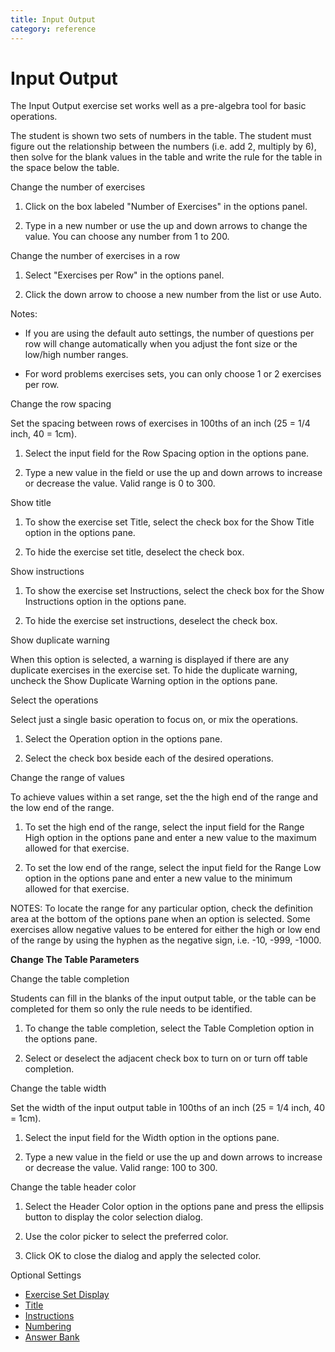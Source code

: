 ```yaml
---
title: Input Output
category: reference
---
```


# Input Output

The Input Output exercise set works well as a pre-algebra tool for basic operations.

The student is shown two sets of numbers in the table. The student must figure out the relationship between the numbers (i.e. add 2, multiply by 6), then solve for the blank values in the table and write the rule for the table in the space below the table.

Change the number of exercises

1. Click on the box labeled "Number of Exercises" in the options panel.

2. Type in a new number or use the up and down arrows to change the value. You can choose any number from 1 to 200.

Change the number of exercises in a row

1. Select "Exercises per Row" in the options panel.

2. Click the down arrow to choose a new number from the list or use Auto.

Notes:

- If you are using the default auto settings, the number of questions per row will change automatically when you adjust the font size or the low/high number ranges.

- For word problems exercises sets, you can only choose 1 or 2 exercises per row.

Change the row spacing

Set the spacing between rows of exercises in 100ths of an inch (25 = 1/4 inch, 40 = 1cm).

1. Select the input field for the Row Spacing option in the options pane.

2. Type a new value in the field or use the up and down arrows to increase or decrease the value. Valid range is 0 to 300.

Show title

1. To show the exercise set Title, select the check box for the Show Title option in the options pane.

2. To hide the exercise set title, deselect the check box.

Show instructions

1. To show the exercise set Instructions, select the check box for the Show Instructions option in the options pane.

2. To hide the exercise set instructions, deselect the check box.

Show duplicate warning

When this option is selected, a warning is displayed if there are any duplicate exercises in the exercise set. To hide the duplicate warning, uncheck the Show Duplicate Warning option in the options pane.

Select the operations

Select just a single basic operation to focus on, or mix the operations.

1. Select the Operation option in the options pane.

2. Select the check box beside each of the desired operations.

Change the range of values

To achieve values within a set range, set the the high end of the range and the low end of the range.

1. To set the high end of the range, select the input field for the Range High option in the options pane and enter a new value to the maximum allowed for that exercise.

2. To set the low end of the range, select the input field for the Range Low option in the options pane and enter a new value to the minimum allowed for that exercise.

NOTES: To locate the range for any particular option, check the definition area at the bottom of the options pane when an option is selected. Some exercises allow negative values to be entered for either the high or low end of the range by using the hyphen as the negative sign, i.e. -10, -999, -1000.

**Change The Table Parameters**

Change the table completion

Students can fill in the blanks of the input output table, or the table can be completed for them so only the rule needs to be identified.

1. To change the table completion, select the Table Completion option in the options pane.

2. Select or deselect the adjacent check box to turn on or turn off table completion.

Change the table width

Set the width of the input output table in 100ths of an inch (25 = 1/4 inch, 40 = 1cm).

1. Select the input field for the Width option in the options pane.

2. Type a new value in the field or use the up and down arrows to increase or decrease the value. Valid range: 100 to 300.

Change the table header color

1. Select the Header Color option in the options pane and press the ellipsis button to display the color selection dialog.

2. Use the color picker to select the preferred color.

3. Click OK to close the dialog and apply the selected color.

Optional Settings

- [Exercise Set Display](../../options/exercise-set-display-options.md)
- [Title](../../options/title-display-options.md)
- [Instructions](../../options/instructions-display-options.md)
- [Numbering](../../options/numbering-display-options.md)
- [Answer Bank](../../options/answer-bank-display-options.md)